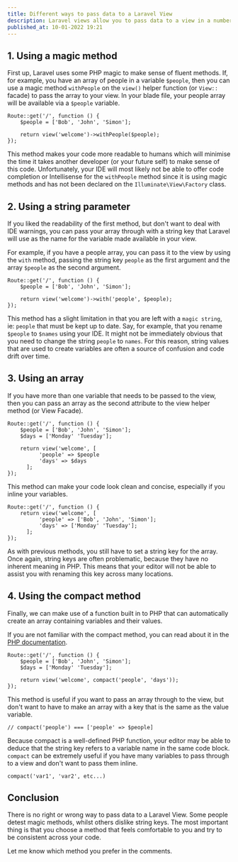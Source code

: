 ```yaml
---
title: Different ways to pass data to a Laravel View
description: Laravel views allow you to pass data to a view in a number of different ways. In this article, I'll go over four methods and describe the pros and cons for each one. 
published_at: 10-01-2022 19:21
---
```

## 1. Using a magic method

First up, Laravel uses some PHP magic to make sense of fluent methods. If, for example, you have an array of people in a variable `$people`, then you can use a magic method `withPeople` on the `view()` helper function (or `View::` facade) to pass the array to your view. In your blade file, your people array will be available via a `$people` variable.

```
Route::get('/', function () {
    $people = ['Bob', 'John', 'Simon'];

    return view('welcome')->withPeople($people);
});
```

This method makes your code more readable to humans which will minimise the time it takes another developer (or your future self) to make sense of this code. Unfortunately, your IDE will most likely not be able to offer code completion or Intellisense for the `withPeople` method since it is using magic methods and has not been declared on the `Illuminate\View\Factory` class.

## 2. Using a string parameter

If you liked the readability of the first method, but don't want to deal with IDE warnings, you can pass your array through with a string key that Laravel will use as the name for the variable made available in your view.

For example, if you have a people array, you can pass it to the view by using the `with` method, passing the string key `people` as the first argument and the array `$people` as the second argument.

```
Route::get('/', function () {
    $people = ['Bob', 'John', 'Simon'];

	return view('welcome')->with('people', $people);
});
```

This method has a slight limitation in that you are left with a `magic string`, ie: `people` that must be kept up to date. Say, for example, that you rename `$people` to `$names` using your IDE. It might not be immediately obvious that you need to change the string `people` to `names`. For this reason, string values that are used to create variables are often a source of confusion and code drift over time.  

## 3. Using an array

If you have more than one variable that needs to be passed to the view, then you can pass an array as the second attribute to the view helper method (or View Facade).

```
Route::get('/', function () {
    $people = ['Bob', 'John', 'Simon'];
    $days = ['Monday' 'Tuesday'];

    return view('welcome', [
	      'people' => $people
	      'days' => $days
	  ];
});
```

This method can make your code look clean and concise, especially if you inline your variables.

```
Route::get('/', function () {
    return view('welcome', [
	      'people' => ['Bob', 'John', 'Simon'];
	      'days' => ['Monday' 'Tuesday'];
	  ];
});
```

As with previous methods, you still have to set a string key for the array. Once again, string keys are often problematic, because they have no inherent meaning in PHP. This means that your editor will not be able to assist you with renaming this key across many locations.

## 4. Using the compact method

Finally, we can make use of a function built in to PHP that can automatically create an array containing variables and their values.

If you are not familiar with the compact method, you can read about it in the [PHP documentation](https://www.php.net/manual/en/function.compact.php).

```
Route::get('/', function () {
    $people = ['Bob', 'John', 'Simon'];
    $days = ['Monday' 'Tuesday'];

    return view('welcome', compact('people', 'days'));
});
```

This method is useful if you want to pass an array through to the view, but don't want to have to make an array with a key that is the same as the value variable. 

```
// compact('people') === ['people' => $people]
```

Because compact is a well-defined PHP function, your editor may be able to deduce that the string key refers to a variable name in the same code block. `compact` can be extremely useful if you have many variables to pass through to a view and don't want to pass them inline.

```
compact('var1', 'var2', etc...)
```

## Conclusion 

There is no right or wrong way to pass data to a Laravel View. Some people detest magic methods, whilst others dislike string keys. The most important thing is that you choose a method that feels comfortable to you and try to be consistent across your code.

Let me know which method you prefer in the comments.
